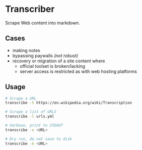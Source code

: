 # Transcriber
Scrape Web content into markdown. 

## Cases 
- making notes
- bypassing paywalls *(not robust)*
- recovery or migration of a site content where
  - official toolset is broken/lacking
  - server access is restricted as with web hosting platforms

## Usage
```sh
# Scrape a URL
transcribe -t https://en.wikipedia.org/wiki/Transcription

# Scrape a list of URLS
transcribe -l urls.yml

# Verbose, print to STDOUT
transcribe -v <URL>

# Dry run, do not save to disk
transcribe -n <URL>
```
